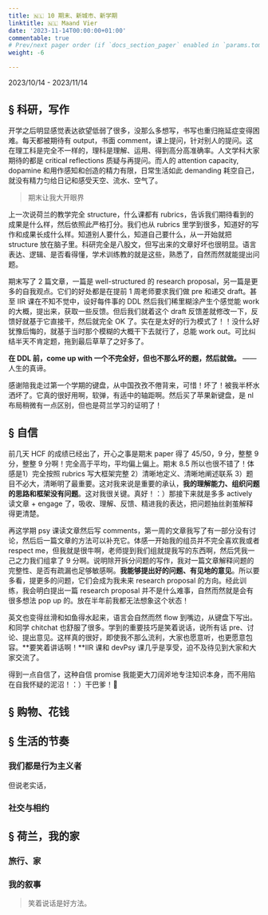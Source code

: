 ```yaml
---
title: 🇳🇱 10 期末、新城市、新学期
linktitle: 🇳🇱 Maand Vier
date: '2023-11-14T00:00:00+01:00'
commentable: true
# Prev/next pager order (if `docs_section_pager` enabled in `params.toml`)
weight: -6

---
```


2023/10/14 - 2023/11/14

## § 科研，写作

开学之后明显感觉表达欲望低弱了很多，没那么多想写，书写也重归拖延症变得困难。每天都被期待有 output，书面 comment，课上提问，针对别人的提问。这在理工科是完全不一样的，理科是理解、运用、得到高分高准确率。人文学科大家期待的都是 critical reflections 质疑与再提问。而人的 attention capacity, dopamine 和用作感知和创造的精力有限，日常生活如此 demanding 耗空自己，就没有精力匀给日记和感受天空、流水、空气了。

> 期末让我大开眼界

上一次说荷兰的教学完全 structure，什么课都有 rubrics，告诉我们期待看到的成果是什么样，然后依照此严格打分。我们也从 rubrics 里学到很多，知道好的写作和成果长成什么样。知道别人要什么，知道自己要什么，从一开始就把 structure 放在脑子里。科研完全是八股文，但写出来的文章好坏也很明显。语言表达、逻辑、是否看得懂，学术训练教的就是这些，熟悉了，自然而然就能提出问题。

期末写了 2 篇文章，一篇是 well-structured 的 research proposal，另一篇是更多的自我观点。它们的好处都是在提前 1 周老师要求我们做 pre 和递交 draft。甚至 IIR 课在不知不觉中，设好每件事的 DDL 然后我们稀里糊涂产生个感觉能 work 的大概，提出来，获取一些反馈。但后我们就着这个 draft 反馈差就修改一下，反馈好就基于它直接干，然后就完全 OK 了。实在是太好的行为模式了！！没什么好犹豫后悔的，就基于当时那个模糊的大概干下去就行了，总能 work out。可比纠结半天不肯定题，拖到最后草草了之好多了。

**在 DDL 前，come up with 一个不完全好，但也不那么坏的题，然后就做。** ——人生的真谛。

感谢陪我走过第一个学期的键盘，从中国孜孜不倦背来，可惜！坏了！被我半杯水洒坏了。它真的很好用啊，软弹，有适中的轴距啊。然后买了苹果新键盘，是 nl 布局稍微有一点区别，但也是荷兰学习的证明了！

## § 自信

前几天 HCF 的成绩已经出了，开心之事是期末 paper 得了 45/50，9 分，整整 9 分，整整 9 分啊！完全高于平均，平均偏上偏上。期末 8.5 所以也很不错了！体感是1）完全按照 rubrics 写大框架完整 2）清晰地定义、清晰地阐述联系 3）题目不必大，清晰明了最重要。这对我来说是重要的承认，**我的理解能力、组织问题的思路和框架没有问题**。这对我很关键。真好！：）那接下来就是多多 actively 读文章 + engage 了，吸收、理解、反馈、精进我的表达，把问题抽丝剥茧解释得更清楚。

再这学期 psy 课读文章然后写 comments，第一周的文章我写了有一部分没有讨论，然后后一篇文章的方法可以补充它。体感一开始我的组员并不完全喜欢我或者 respect me，但我就是很牛啊，老师提到我们组就提我写的东西啊，然后凭我一己之力我们组拿了 9 分啊。说明除开拆分问题的写作，我对一篇文章解释问题的完整性、是否有疏漏也足够敏感啊。**我能够提出好的问题、有见地的意见**。所以要多看，提更多的问题，它们会成为我未来 research proposal 的方向。经此训练，我会明白提出一篇 research proposal 并不是什么难事，自然而然就是会有很多想法 pop up 的。放在半年前我都无法想象这个状态！

英文也变得丝滑和如鱼得水起来，语言会自然而然 flow 到嘴边，从键盘下写出。和同学 chitchat 也舒服了很多。学到的重要技巧是笑着说话，说所有话 pre、讨论、提出意见。这样真的很好，即使我不那么流利，大家也愿意听，也更愿意包容。**要笑着讲话啊！**IIR 课和 devPsy 课几乎是享受，迫不及待见到大家和大家交流了。

得到一点自信了，这种自信 promise 我能更大刀阔斧地专注知识本身，而不用陷在自我怀疑的泥沼！：）干巴爹！🎉

## § 购物、花钱

## § 生活的节奏

### 我们都是行为主义者

但说老实话，

### 社交与相约

## § 荷兰，我的家

### 旅行、家

### 我的叙事

>  笑着说话是好方法。